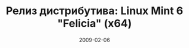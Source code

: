---
layout: post
title: "Релиз дистрибутива: Linux Mint 6 \"Felicia\" (x64)"
date: 2009-02-06   
---